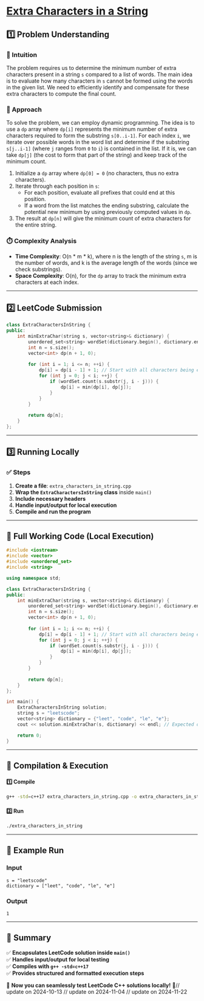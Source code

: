 # **[Extra Characters in a String](https://leetcode.com/problems/extra-characters-in-a-string/description/)**  

## **1️⃣ Problem Understanding**  
### **📌 Intuition**  
The problem requires us to determine the minimum number of extra characters present in a string `s` compared to a list of words. The main idea is to evaluate how many characters in `s` cannot be formed using the words in the given list. We need to efficiently identify and compensate for these extra characters to compute the final count.

### **🚀 Approach**  
To solve the problem, we can employ dynamic programming. The idea is to use a `dp` array where `dp[i]` represents the minimum number of extra characters required to form the substring `s[0..i-1]`. For each index `i`, we iterate over possible words in the word list and determine if the substring `s[j..i-1]` (where `j` ranges from `0` to `i`) is contained in the list. If it is, we can take `dp[j]` (the cost to form that part of the string) and keep track of the minimum count.

1. Initialize a `dp` array where `dp[0] = 0` (no characters, thus no extra characters).
2. Iterate through each position in `s`:
   - For each position, evaluate all prefixes that could end at this position.
   - If a word from the list matches the ending substring, calculate the potential new minimum by using previously computed values in `dp`.
3. The result at `dp[n]` will give the minimum count of extra characters for the entire string.

### **⏱️ Complexity Analysis**  
- **Time Complexity**: O(n * m * k), where n is the length of the string `s`, m is the number of words, and k is the average length of the words (since we check substrings).
- **Space Complexity**: O(n), for the `dp` array to track the minimum extra characters at each index.

---  

## **2️⃣ LeetCode Submission**  
```cpp
class ExtraCharactersInString {
public:
    int minExtraChar(string s, vector<string>& dictionary) {
        unordered_set<string> wordSet(dictionary.begin(), dictionary.end());
        int n = s.size();
        vector<int> dp(n + 1, 0);
        
        for (int i = 1; i <= n; ++i) {
            dp[i] = dp[i - 1] + 1; // Start with all characters being extra
            for (int j = 0; j < i; ++j) {
                if (wordSet.count(s.substr(j, i - j))) {
                    dp[i] = min(dp[i], dp[j]);
                }
            }
        }
        
        return dp[n];
    }
};
```  

---  

## **3️⃣ Running Locally**  
### **✅ Steps**  
1. **Create a file**: `extra_characters_in_string.cpp`  
2. **Wrap the `ExtraCharactersInString` class** inside `main()`  
3. **Include necessary headers**  
4. **Handle input/output for local execution**  
5. **Compile and run the program**  

---  

## **📝 Full Working Code (Local Execution)**  
```cpp
#include <iostream>
#include <vector>
#include <unordered_set>
#include <string>

using namespace std;

class ExtraCharactersInString {
public:
    int minExtraChar(string s, vector<string>& dictionary) {
        unordered_set<string> wordSet(dictionary.begin(), dictionary.end());
        int n = s.size();
        vector<int> dp(n + 1, 0);
        
        for (int i = 1; i <= n; ++i) {
            dp[i] = dp[i - 1] + 1; // Start with all characters being extra
            for (int j = 0; j < i; ++j) {
                if (wordSet.count(s.substr(j, i - j))) {
                    dp[i] = min(dp[i], dp[j]);
                }
            }
        }
        
        return dp[n];
    }
};

int main() {
    ExtraCharactersInString solution;
    string s = "leetscode";
    vector<string> dictionary = {"leet", "code", "le", "e"};
    cout << solution.minExtraChar(s, dictionary) << endl; // Expected output: 1

    return 0;
}
```  

---  

## **🔧 Compilation & Execution**  
#### **1️⃣ Compile**  
```bash
g++ -std=c++17 extra_characters_in_string.cpp -o extra_characters_in_string
```  

#### **2️⃣ Run**  
```bash
./extra_characters_in_string
```  

---  

## **🎯 Example Run**  
### **Input**  
```
s = "leetscode"
dictionary = ["leet", "code", "le", "e"]
```  
### **Output**  
```
1
```  

---  

## **📌 Summary**  
✅ **Encapsulates LeetCode solution inside `main()`**  
✅ **Handles input/output for local testing**  
✅ **Compiles with `g++ -std=c++17`**  
✅ **Provides structured and formatted execution steps**  

🚀 **Now you can seamlessly test LeetCode C++ solutions locally!** 🚀// update on 2024-10-13
// update on 2024-11-04
// update on 2024-11-22
